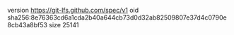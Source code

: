 version https://git-lfs.github.com/spec/v1
oid sha256:8e76363cd6a1cda2b40a644cb73d0d32ab82509807e37d4c0790e8cb43a8bf53
size 25141
